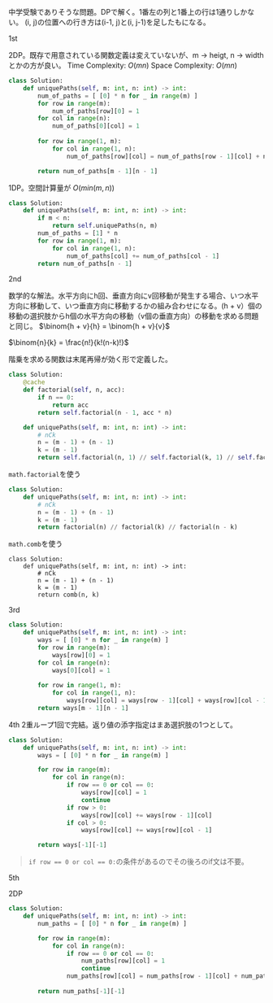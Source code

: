 中学受験でありそうな問題。DPで解く。1番左の列と1番上の行は1通りしかない。
(i, j)の位置への行き方は(i-1, j)と(i, j-1)を足したもになる。

1st

2DP。既存で用意されている関数定義は変えていないが、m -> heigt, n -> widthとかの方が良い。
Time Complexity: $O(mn)$
Space Complexity: $O(mn)$

```python
class Solution:
    def uniquePaths(self, m: int, n: int) -> int:
        num_of_paths = [ [0] * n for _ in range(m) ]
        for row in range(m):
            num_of_paths[row][0] = 1
        for col in range(n):
            num_of_paths[0][col] = 1
        
        for row in range(1, m):
            for col in range(1, n):
                num_of_paths[row][col] = num_of_paths[row - 1][col] + num_of_paths[row][col - 1]

        return num_of_paths[m - 1][n - 1]
```

1DP。空間計算量が $O(min(m, n))$
```python
class Solution:
    def uniquePaths(self, m: int, n: int) -> int:
        if m < n:
            return self.uniquePaths(n, m)
        num_of_paths = [1] * n
        for row in range(1, m):
            for col in range(1, n):
                num_of_paths[col] += num_of_paths[col - 1]
        return num_of_paths[n - 1]
```

2nd

数学的な解法。水平方向にh回、垂直方向にv回移動が発生する場合、いつ水平方向に移動して、いつ垂直方向に移動するかの組み合わせになる。(h + v）個の移動の選択肢からh個の水平方向の移動（v個の垂直方向）の移動を求める問題と同じ。 $\binom{h + v}{h} = \binom{h + v}{v}$

$\binom{n}{k} = \frac{n!}{k!(n-k)!}$

階乗を求める関数は末尾再帰が効く形で定義した。
```python
class Solution:
    @cache
    def factorial(self, n, acc):
        if n == 0:
            return acc
        return self.factorial(n - 1, acc * n)

    def uniquePaths(self, m: int, n: int) -> int:
        # nCk
        n = (m - 1) + (n - 1)
        k = (m - 1)
        return self.factorial(n, 1) // self.factorial(k, 1) // self.factorial(n - k, 1)
```

`math.factorial`を使う
```python
class Solution:
    def uniquePaths(self, m: int, n: int) -> int:
        # nCk
        n = (m - 1) + (n - 1)
        k = (m - 1)
        return factorial(n) // factorial(k) // factorial(n - k)
```

`math.comb`を使う
```
class Solution:
    def uniquePaths(self, m: int, n: int) -> int:
        # nCk
        n = (m - 1) + (n - 1)
        k = (m - 1)
        return comb(n, k)
```
3rd

```python
class Solution:
    def uniquePaths(self, m: int, n: int) -> int:
        ways = [ [0] * n for _ in range(m) ]
        for row in range(m):
            ways[row][0] = 1
        for col in range(n):
            ways[0][col] = 1
        
        for row in range(1, m):
            for col in range(1, n):
                ways[row][col] = ways[row - 1][col] + ways[row][col - 1]
        return ways[m - 1][n - 1]
```

4th
2重ループ1回で完結。返り値の添字指定はまあ選択肢の1つとして。
```python
class Solution:
    def uniquePaths(self, m: int, n: int) -> int:
        ways = [ [0] * n for _ in range(m) ]

        for row in range(m):
            for col in range(n):
                if row == 0 or col == 0:
                    ways[row][col] = 1
                    continue
                if row > 0:
                    ways[row][col] += ways[row - 1][col]
                if col > 0:
                    ways[row][col] += ways[row][col - 1]

        return ways[-1][-1]
```

> `if row == 0 or col == 0:`の条件があるのでその後ろのif文は不要。

5th

2DP
```python
class Solution:
    def uniquePaths(self, m: int, n: int) -> int:
        num_paths = [ [0] * n for _ in range(m) ]

        for row in range(m):
            for col in range(n):
                if row == 0 or col == 0:
                    num_paths[row][col] = 1
                    continue
                num_paths[row][col] = num_paths[row - 1][col] + num_paths[row][col - 1]
        
        return num_paths[-1][-1]
```
